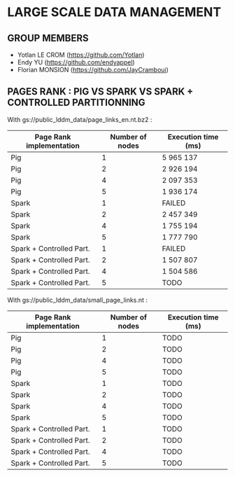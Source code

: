 # LARGE SCALE DATA MANAGEMENT

## GROUP MEMBERS

- Yotlan LE CROM (<https://github.com/Yotlan>)
- Endy YU (<https://github.com/endyappel>)
- Florian MONSION (<https://github.com/JayCramboui>)

## PAGES RANK : PIG VS SPARK VS SPARK + CONTROLLED PARTITIONNING

With gs://public_lddm_data/page_links_en.nt.bz2 :

| Page Rank implementation  | Number of nodes  | Execution time (ms)  |
|---------------------------|------------------|----------------------|
| Pig                       | 1                | 5 965 137            |
| Pig                       | 2                | 2 926 194            |
| Pig                       | 4                | 2 097 353            |
| Pig                       | 5                | 1 936 174            |
| Spark                     | 1                | FAILED               |
| Spark                     | 2                | 2 457 349            |
| Spark                     | 4                | 1 755 194            |
| Spark                     | 5                | 1 777 790            |
| Spark + Controlled Part.  | 1                | FAILED               |
| Spark + Controlled Part.  | 2                | 1 507 807            |
| Spark + Controlled Part.  | 4                | 1 504 586            |
| Spark + Controlled Part.  | 5                | TODO                 |

With gs://public_lddm_data/small_page_links.nt :

| Page Rank implementation  | Number of nodes  | Execution time (ms)  |
|---------------------------|------------------|----------------------|
| Pig                       | 1                | TODO                 |
| Pig                       | 2                | TODO                 |
| Pig                       | 4                | TODO                 |
| Pig                       | 5                | TODO                 |
| Spark                     | 1                | TODO                 |
| Spark                     | 2                | TODO                 |
| Spark                     | 4                | TODO                 |
| Spark                     | 5                | TODO                 |
| Spark + Controlled Part.  | 1                | TODO                 |
| Spark + Controlled Part.  | 2                | TODO                 |
| Spark + Controlled Part.  | 4                | TODO                 |
| Spark + Controlled Part.  | 5                | TODO                 |